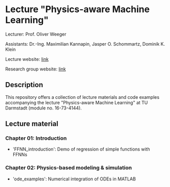 # Lecture "Physics-aware Machine Learning"

Lecturer: Prof. Oliver Weeger

Assistants: Dr.-Ing. Maximilian Kannapin, Jasper O. Schommartz, Dominik K. Klein




Lecture website: [link](https://www.maschinenbau.tu-darmstadt.de/cps/cps_teaching/cps_courses/vorlesung_physikbewusstes_ml/paml_1.en.jsp)

Research group website: [link](https://www.maschinenbau.tu-darmstadt.de/cps/department_cps/index.en.jsp) 

## Description

This repository offers a collection of lecture materials and code examples accompanying the lecture "Physics-aware Machine Learning" at TU Darmstadt (module no. 16-73-4144). 

## Lecture material

### Chapter 01: Introduction
* 'FFNN_introduction': Demo of regression of simple functions with FFNNs

### Chapter 02: Physics-based modeling & simulation
* 'ode_examples': Numerical integration of ODEs in MATLAB
